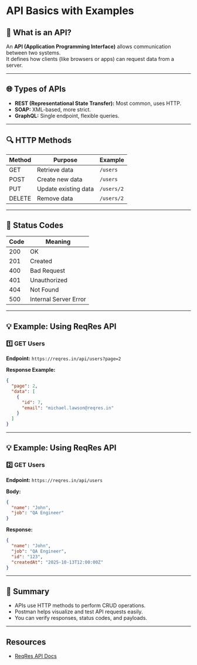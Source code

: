 # API Basics with Examples

## 📖 What is an API?
An **API (Application Programming Interface)** allows communication between two systems.  
It defines how clients (like browsers or apps) can request data from a server.

---

## 🌐 Types of APIs
- **REST (Representational State Transfer):** Most common, uses HTTP.
- **SOAP:** XML-based, more strict.
- **GraphQL:** Single endpoint, flexible queries.

---

## 🔍 HTTP Methods
| Method | Purpose | Example |
|--------|----------|----------|
| GET | Retrieve data | `/users` |
| POST | Create new data | `/users` |
| PUT | Update existing data | `/users/2` |
| DELETE | Remove data | `/users/2` |

---

## 🧾 Status Codes
| Code | Meaning |
|------|----------|
| 200 | OK |
| 201 | Created |
| 400 | Bad Request |
| 401 | Unauthorized |
| 404 | Not Found |
| 500 | Internal Server Error |

---

## 💡 Example: Using ReqRes API
### 1️⃣ GET Users
**Endpoint:** `https://reqres.in/api/users?page=2`

**Response Example:**
```json
{
  "page": 2,
  "data": [
    {
      "id": 7,
      "email": "michael.lawson@reqres.in"
    }
  ]
}
```

---

## 💡 Example: Using ReqRes API
### 2️⃣ GET Users

**Endpoint:** `https://reqres.in/api/users`

**Body:**
```json
{
  "name": "John",
  "job": "QA Engineer"
}
```
**Response:**
```json
{
  "name": "John",
  "job": "QA Engineer",
  "id": "123",
  "createdAt": "2025-10-13T12:00:00Z"
}
```
---

## 🧠 Summary
- APIs use HTTP methods to perform CRUD operations.
- Postman helps visualize and test API requests easily.
- You can verify responses, status codes, and payloads.

---

## Resources
- [ReqRes API Docs](https://reqres.in/api-docs/)